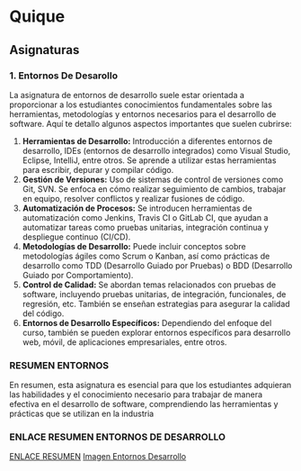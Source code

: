 # Quique
## **Asignaturas**
### 1. Entornos De Desarollo
La asignatura de entornos de desarrollo suele estar orientada a proporcionar a los estudiantes conocimientos fundamentales sobre las herramientas, metodologías y entornos necesarios para el desarrollo de software. Aquí te detallo algunos aspectos importantes que suelen cubrirse:
1. **Herramientas de Desarrollo:** Introducción a diferentes entornos de desarrollo, IDEs (entornos de desarrollo integrados) como Visual Studio, Eclipse, IntelliJ, entre otros. Se aprende a utilizar estas herramientas para escribir, depurar y compilar código.
1. **Gestión de Versiones:** Uso de sistemas de control de versiones como Git, SVN. Se enfoca en cómo realizar seguimiento de cambios, trabajar en equipo, resolver conflictos y realizar fusiones de código.
1. **Automatización de Procesos:** Se introducen herramientas de automatización como Jenkins, Travis CI o GitLab CI, que ayudan a automatizar tareas como pruebas unitarias, integración continua y despliegue continuo (CI/CD).
1. **Metodologías de Desarrollo:** Puede incluir conceptos sobre metodologías ágiles como Scrum o Kanban, así como prácticas de desarrollo como TDD (Desarrollo Guiado por Pruebas) o BDD (Desarrollo Guiado por Comportamiento).
1. **Control de Calidad:** Se abordan temas relacionados con pruebas de software, incluyendo pruebas unitarias, de integración, funcionales, de regresión, etc. También se enseñan estrategias para asegurar la calidad del código.
1. **Entornos de Desarrollo Específicos:** Dependiendo del enfoque del curso, también se pueden explorar entornos específicos para desarrollo web, móvil, de aplicaciones empresariales, entre otros.
### **RESUMEN ENTORNOS**
En resumen, esta asignatura es esencial para que los estudiantes adquieran las habilidades y el conocimiento necesario para trabajar de manera efectiva en el desarrollo de software, comprendiendo las herramientas y prácticas que se utilizan en la industria
### ENLACE RESUMEN ENTORNOS DE DESARROLLO
[ENLACE RESUMEN](https://youtu.be/odiFbpz4gQk?si=TV984ZDfQjjpV16T)
[Imagen Entornos Desarrollo](https://m.media-amazon.com/images/I/61EPQtzeEZL._AC_UF1000,1000_QL80_.jpg)

